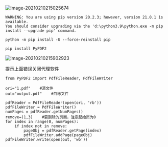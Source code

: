 ![image-20210210215025674](https://qn.ymfgm.com/wp-content/uploads/2021/02/20210210215032.png)



```shell
WARNING: You are using pip version 20.2.3; however, version 21.0.1 is available.
You should consider upgrading via the 'd:\python3.9\python.exe -m pip install --upgrade pip' command.
```

```shell
python -m pip install -U --force-reinstall pip
```


```shell
pip install PyPDF2
```


![image-20210210215902923](https://qn.ymfgm.com/wp-content/uploads/2021/02/20210210215902.png)

提示上面错误关闭代理软件



```shell
from PyPDF2 import PdfFileReader, PdfFileWriter
 
ori="1.pdf"    #源文件
out="output.pdf"    #目标文件
 
pdfReader = PdfFileReader(open(ori, 'rb'))
pdfFileWriter = PdfFileWriter()
numPages = pdfReader.getNumPages()
remove=(1,3)    #要删除的页面，注意起始页为0   
for index in range(0, numPages):
    if index not in remove:
        pageObj = pdfReader.getPage(index)
        pdfFileWriter.addPage(pageObj)
pdfFileWriter.write(open(out, 'wb'))
```

